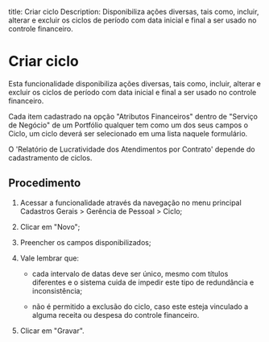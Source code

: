 title:  Criar ciclo
Description: Disponibiliza ações diversas, tais como, incluir, alterar e excluir os ciclos de período com data inicial e final a ser usado no controle financeiro.
# Criar ciclo

Esta funcionalidade disponibiliza ações diversas, tais como, incluir, alterar e excluir os ciclos de período com data inicial e final a ser usado no controle financeiro.

Cada item cadastrado na opção "Atributos Financeiros" dentro de "Serviço de Negócio" de um Portfólio qualquer tem como um dos seus campos o Ciclo, um ciclo deverá ser selecionado em uma lista naquele formulário.

O 'Relatório de Lucratividade dos Atendimentos por Contrato' depende do cadastramento de ciclos.

Procedimento
------------

1.  Acessar a funcionalidade através da navegação no menu principal
    Cadastros Gerais \> Gerência de Pessoal \> Ciclo;

2.  Clicar em "Novo";

3.  Preencher os campos disponibilizados;

4.  Vale lembrar que:

    -   cada intervalo de datas deve ser único, mesmo com títulos diferentes e o
    sistema cuida de impedir este tipo de redundância e inconsistência;

    -   não é permitido a exclusão do ciclo, caso este esteja vinculado a alguma
    receita ou despesa do controle financeiro.

5.  Clicar em "Gravar".

<!-- !!! tip "About"

    <b>Product/Version:</b> CITSmart | 9.00 &nbsp;&nbsp;
    <b>Updated:</b>01/21/2019 - Larissa Lourenço
